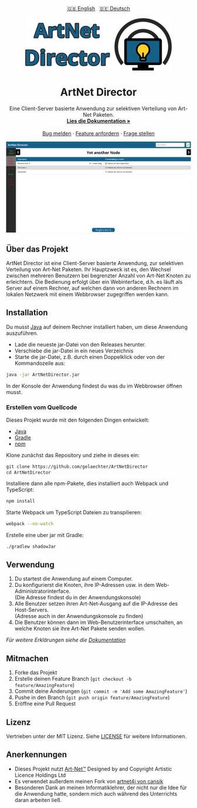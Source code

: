 <!-- PROJEKTLOGO -->

<p align="center">
  <a href="README.md">🇬🇧 English</a>
  &nbsp;
  <a href="README.de.md">🇩🇪 Deutsch</a>
  </br></br>
  <a href="https://github.com/gelaechter/ArtNetDirector">
    <img src="/src/main/resources/banner.png" alt="Logo" width="400">
  </a>

<h1 align="center">ArtNet Director</h1>

  <p align="center">
    Eine Client-Server basierte Anwendung zur selektiven Verteilung von Art-Net Paketen.
    <br />
    <a href="https://github.com/gelaechter/ArtNetDirector/wiki"><strong>Lies die Dokumentation »</strong></a>
    <br />
    <br />
    <a href="https://github.com/gelaechter/ArtNetDirector/issues">Bug melden</a>
    ·
    <a href="https://github.com/gelaechter/ArtNetDirector/issues">Feature anfordern</a>
    ·
    <a href="https://github.com/gelaechter/ArtNetDirector/issues">Frage stellen</a>

  </p>
</p>

![ArtNet Director](./.github/preview.png)

## Über das Projekt

ArtNet Director ist eine Client-Server basierte Anwendung, zur selektiven Verteilung von Art-Net Paketen.
Ihr Hauptzweck ist es, den Wechsel zwischen mehreren Benutzern bei begrenzter Anzahl von Art-Net Knoten zu erleichtern.
Die Bedienung erfolgt über ein Webinterface, d.h. es läuft als Server auf einem Rechner, auf welchen dann von anderen Rechnern im lokalen Netzwerk mit einem Webbrowser zugegriffen werden kann.

## Installation

Du musst [Java](https://java.com/en/download/) auf deinem Rechner installiert haben, um diese Anwendung auszuführen.

-   Lade die neueste jar-Datei von den Releases herunter.
-   Verschiebe die jar-Datei in ein neues Verzeichnis
-   Starte die jar-Datei, z.B. durch einen Doppelklick oder von der Kommandozeile aus:

```sh
java -jar ArtNetDirector.jar
```

In der Konsole der Anwendung findest du was du im Webbrowser öffnen musst.

### Erstellen vom Quellcode

Dieses Projekt wurde mit den folgenden Dingen entwickelt:

-   [Java](https://java.com/en/download/)
-   [Gradle](https://gradle.org/install/)
-   [npm](https://www.npmjs.com/get-npm)

Klone zunächst das Repository und ziehe in dieses ein:

```shell
git clone https://github.com/gelaechter/ArtNetDirector
cd ArtNetDirector
```

Installiere dann alle npm-Pakete, dies installiert auch Webpack und TypeScript:

```sh
npm install
```

Starte Webpack um TypeScript Dateien zu transpilieren:

```sh
webpack --no-watch
```

Erstelle eine uber jar mit Gradle:

```sh
./gradlew shadowJar
```

## Verwendung

1.  Du startest die Anwendung auf einem Computer.
2.  Du konfigurierst die Knoten, ihre IP-Adressen usw. in dem Web-Administratorinterface.
    </br> (Die Adresse findest du in der Anwendungskonsole)
3.  Alle Benutzer setzen ihren Art-Net-Ausgang auf die IP-Adresse des Host-Servers.
    </br> (Adresse auch in der Anwendungskonsole zu finden)
4.  Die Benutzer können dann im Web-Benutzerinterface umschalten, an welche Knoten sie ihre Art-Net Pakete senden wollen.

_Für weitere Erklärungen siehe die [Dokumentation](https://github.com/gelaechter/ArtNetDirector/wiki)_

## Mitmachen

1.  Forke das Projekt
2.  Erstelle deinen Feature Branch (`git checkout -b feature/AmazingFeature`)
3.  Commit deine Änderungen (`git commit -m 'Add some AmazingFeature'`)
4.  Pushe in den Branch (`git push origin feature/AmazingFeature`)
5.  Eröffne eine Pull Request

## Lizenz

Vertrieben unter der MIT Lizenz. Siehe [LICENSE](https://github.com/gelaechter/ArtNetDirector/blob/master/LICENSE) für weitere Informationen.

## Anerkennungen

-   Dieses Projekt nutzt [Art-Net™](https://art-net.org.uk/) Designed by and Copyright Artistic Licence Holdings Ltd
-   Es verwendet außerdem meinen Fork von [artnet4j von cansik](https://github.com/cansik/artnet4j)
-   Besonderen Dank an meinen Informatiklehrer, der nicht nur die Idee für die Anwendung hatte, sondern mich auch während des Unterrichts daran arbeiten ließ.
